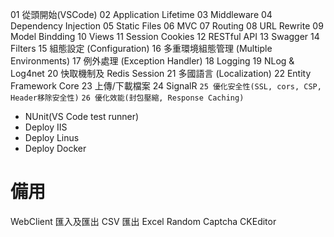 01 從頭開始(VSCode)
02 Application Lifetime
03 Middleware
04 Dependency Injection
05 Static Files
06 MVC
07 Routing
08 URL Rewrite
09 Model Bindding
10 Views
11 Session Cookies
12 RESTful API
13 Swagger
14 Filters
15 組態設定 (Configuration)
16 多重環境組態管理 (Multiple Environments)
17 例外處理 (Exception Handler)
18 Logging
19 NLog & Log4net
20 快取機制及 Redis Session
21 多國語言 (Localization)
22 Entity Framework Core
23 上傳/下載檔案
24 SignalR
`25 優化安全性(SSL, cors, CSP, Header移除安全性)`
`26 優化效能(封包壓縮, Response Caching)`
* NUnit(VS Code test runner)
* Deploy IIS
* Deploy Linus
* Deploy Docker

# 備用
WebClient
匯入及匯出 CSV
匯出 Excel
Random Captcha
CKEditor